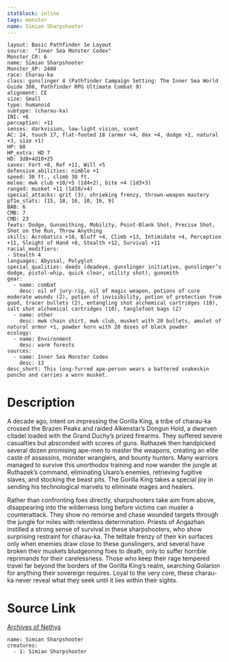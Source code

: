 ```yaml
---
statblock: inline
tags: monster
name: Simian Sharpshooter
---
```

```statblock
layout: Basic Pathfinder 1e Layout
source:  "Inner Sea Monster Codex"
Monster_CR: 6
name: Simian Sharpshooter
Monster_XP: 2400
race: Charau-ka
class: gunslinger 4 (Pathfinder Campaign Setting: The Inner Sea World Guide 308, Pathfinder RPG Ultimate Combat 9)
alignment: CE
size: Small
type: humanoid
subtype: (charau-ka)
INI: +6
perception: +11
senses: darkvision, low-light vision, scent
AC: 24, touch 17, flat-footed 18 (armor +4, dex +4, dodge +2, natural +3, size +1)
HP: 60
HP_extra: HD 7
HD: 3d8+4d10+25
saves: Fort +8, Ref +11, Will +5
defensive_abilities: nimble +1
speed: 30 ft., climb 30 ft.
melee: mwk club +10/+5 (1d4+2), bite +4 (1d3+3)
ranged: musket +11 (1d10/×4)
special_attacks: grit (3), shrieking frenzy, thrown-weapon mastery
pf1e_stats: [15, 18, 16, 10, 16, 9]
BAB: 6
CMB: 7
CMD: 23
feats: Dodge, Gunsmithing, Mobility, Point-Blank Shot, Precise Shot, Shot on the Run, Throw Anything
skills: Acrobatics +10, Bluff +4, Climb +13, Intimidate +4, Perception +11, Sleight of Hand +8, Stealth +12, Survival +11
racial_modifiers:
- Stealth 4
languages: Abyssal, Polyglot
special_qualities: deeds (deadeye, gunslinger initiative, gunslinger’s dodge, pistol-whip, quick clear, utility shot), gunsmith
gear:
  - name: combat
    desc: oil of jury-rig, oil of magic weapon, potions of cure moderate wounds (2), potion of invisibility, potion of protection from good, tracer bullets (2), entangling shot alchemical cartridges (10), salt shot alchemical cartridges (10), tanglefoot bags (2)
  - name: other
    desc: mwk chain shirt, mwk club, musket with 20 bullets, amulet of natural armor +1, powder horn with 20 doses of black powder
ecology:
  - name: Environment
    desc: warm forests
sources:
  - name: Inner Sea Monster Codex
    desc: 13
desc_short: This long-furred ape-person wears a battered snakeskin poncho and carries a worn musket.
```
# Description
A decade ago, intent on impressing the Gorilla King, a tribe of charau-ka crossed the Brazen Peaks and raided Alkenstar’s Dongun Hold, a dwarven citadel loaded with the Grand Duchy’s prized firearms. They suffered severe casualties but absconded with scores of guns. Ruthazek then handpicked several dozen promising ape-men to master the weapons, creating an elite caste of assassins, monster wranglers, and bounty hunters. Many warriors managed to survive this unorthodox training and now wander the jungle at Ruthazek’s command, eliminating Usaro’s enemies, retrieving fugitive slaves, and stocking the beast pits. The Gorilla King takes a special joy in sending his technological marvels to eliminate mages and healers.

 Rather than confronting foes directly, sharpshooters take aim from above, disappearing into the wilderness long before victims can muster a counterattack. They show no remorse and chase wounded targets through the jungle for miles with relentless determination. Priests of Angazhan instilled a strong sense of survival in these sharpshooters, who show surprising restraint for charau-ka. The telltale frenzy of their kin surfaces only when enemies draw close to these gunslingers, and several have broken their muskets bludgeoning foes to death, only to suffer horrible reprimands for their carelessness. Those who keep their rage tempered travel far beyond the borders of the Gorilla King’s realm, searching Golarion for anything their sovereign requires. Loyal to the very core, these charau-ka never reveal what they seek until it lies within their sights.
# Source Link
[Archives of Nethys](https://aonprd.com/MonsterDisplay.aspx?ItemName=Simian%20Sharpshooter)
```encounter-table
name: Simian Sharpshooter
creatures:
  - 1: Simian Sharpshooter
```
